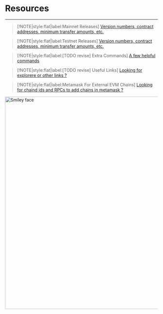 # Resources
----

> [!NOTE|style:flat|label:Mainnet Releases]
> [Version numbers, contract addresses, minimum transfer amounts, etc.](/resources/mainnet-releases)

> [!NOTE|style:flat|label:Testnet Releases]
> [Version numbers, contract addresses, minimum transfer amounts, etc.](/resources/testnet-releases)

> [!NOTE|style:flat|label:[TODO revise] Extra Commands]
> [A few helpful commands](/resources/extra-commands)

> [!NOTE|style:flat|label:[TODO revise] Useful Links]
> [Looking for explorere or other links ?](/resources/useful-links)

> [!NOTE|style:flat|label:Metamask For External EVM Chains]
> [Looking for chaind ids and RPCs to add chains in metamask ?](/resources/metamask)

<!-- slide:break-40 -->

 <img src="_media/axelar-robot.png" alt="Smiley face" width="700" height="700" style="float:bottom">